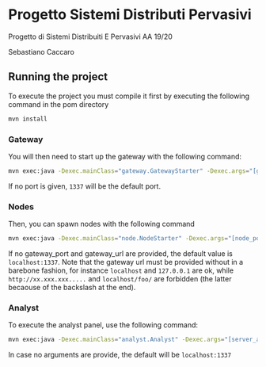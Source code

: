 # Progetto Sistemi Distributi Pervasivi

Progetto di Sistemi Distribuiti E Pervasivi AA 19/20

Sebastiano Caccaro

## Running the project

To execute the project you must compile it first by executing the following command in the pom directory

```bash
mvn install
```

### Gateway

You will then need to start up the gateway with the following command:

```bash
mvn exec:java -Dexec.mainClass="gateway.GatewayStarter" -Dexec.args="[gateway_port]"
```

If no port is given, `1337` will be the default port.<br>

### Nodes

Then, you can spawn nodes with the following command

```bash
mvn exec:java -Dexec.mainClass="node.NodeStarter" -Dexec.args="[node_port][node_id][gateway_port][gateway_url]"
```

If no gateway_port and gateway_url are provided, the default value is `localhost:1337`. Note that the gateway url must be provided without in a barebone fashion, for instance `localhost` and `127.0.0.1` are ok, while `http://xx.xxx.xxx.....` and `localhost/foo/` are forbidden (the latter becaouse of the backslash at the end).

### Analyst

To execute the analyst panel, use the following command:

```bash
mvn exec:java -Dexec.mainClass="analyst.Analyst" -Dexec.args="[server_address][server_port]"
```

In case no arguments are provide, the default will be `localhost:1337`

